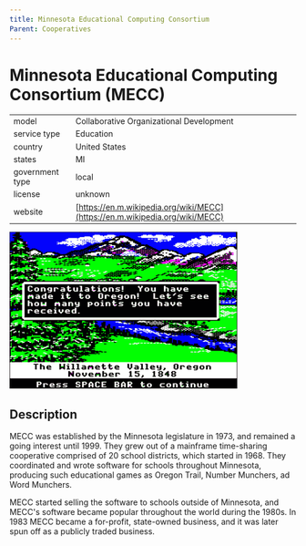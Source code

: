 ```yaml
---
title: Minnesota Educational Computing Consortium
Parent: Cooperatives
---
```


# Minnesota Educational Computing Consortium (MECC)

|                   |                                          |
|:------------------|:-----------------------------------------|
| model             | Collaborative Organizational Development
| service type      | Education
| country           | United States
| states            | MI
| government type   | local
| license           | unknown
| website           | [https://en.m.wikipedia.org/wiki/MECC](https://en.m.wikipedia.org/wiki/MECC)

![Oregon Trail screenshot](images/mecc.png)

## Description
MECC was established by the Minnesota legislature in 1973, and remained a going interest until 1999. They grew out of a mainframe time-sharing cooperative comprised of 20 school districts, which started in 1968. They coordinated and wrote software for schools throughout Minnesota, producing such educational games as Oregon Trail, Number Munchers, ad Word Munchers.

MECC started selling the software to schools outside of Minnesota, and MECC's software became popular throughout the world during the 1980s. In 1983 MECC became a for-profit, state-owned business, and it was later spun off as a publicly traded business.
